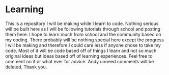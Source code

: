 Learning
========

This is a repository I will be making while I learn to code. Nothing serious will be built here as I will be following tutorials through school and posting them here. I hope to learn much from school and the community based on my coding.
There probably will be nothing special here except the progress I will be making and therefore I could care less if anyone chose
to take my code. Most of it will be code based off of things I learn and not so much original ideas but ideas based off of learning
experiences. Feel free to comment on it or what ever for advice. Andy unneed comments will be deleted.
Thank you.
